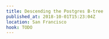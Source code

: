 ```yaml
---
title: Descending the Postgres B-tree
published_at: 2018-10-01T15:23:04Z
location: San Francisco
hook: TODO
---
```


